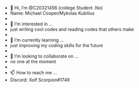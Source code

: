 - 👋 Hi, I’m @C20321456 (college Student .No)
- Name: Michael Cooper/Mykolas Kubilius
- 
- 👀 I’m interested in ...
- just writing cool codes and reading codes that others make
- 
- 🌱 I’m currently learning ...
- just improving my coding skills for the future
- 
- 💞️ I’m looking to collaborate on ...
- no one at the moment
- 
- 📫 How to reach me ...
- Discord: Xolf Scorpion#1749

<!---
C20321456/C20321456 is a ✨ special ✨ repository because its `README.md` (this file) appears on your GitHub profile.
You can click the Preview link to take a look at your changes.
--->
